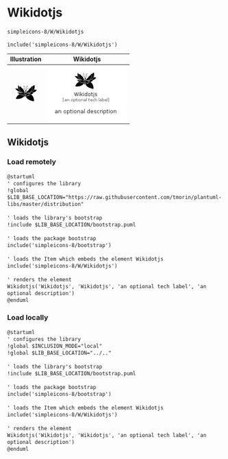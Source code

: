 # Wikidotjs


```text
simpleicons-8/W/Wikidotjs
```

```text
include('simpleicons-8/W/Wikidotjs')
```



| Illustration | Wikidotjs |
| :---: | :---: |
| ![illustration for Illustration](../../simpleicons-8/W/Wikidotjs.png) | ![illustration for Wikidotjs](../../simpleicons-8/W/Wikidotjs.Local.png) |




## Wikidotjs

### Load remotely
```plantuml
@startuml
' configures the library
!global $LIB_BASE_LOCATION="https://raw.githubusercontent.com/tmorin/plantuml-libs/master/distribution"

' loads the library's bootstrap
!include $LIB_BASE_LOCATION/bootstrap.puml

' loads the package bootstrap
include('simpleicons-8/bootstrap')

' loads the Item which embeds the element Wikidotjs
include('simpleicons-8/W/Wikidotjs')

' renders the element
Wikidotjs('Wikidotjs', 'Wikidotjs', 'an optional tech label', 'an optional description')
@enduml
```

### Load locally
```plantuml
@startuml
' configures the library
!global $INCLUSION_MODE="local"
!global $LIB_BASE_LOCATION="../.."

' loads the library's bootstrap
!include $LIB_BASE_LOCATION/bootstrap.puml

' loads the package bootstrap
include('simpleicons-8/bootstrap')

' loads the Item which embeds the element Wikidotjs
include('simpleicons-8/W/Wikidotjs')

' renders the element
Wikidotjs('Wikidotjs', 'Wikidotjs', 'an optional tech label', 'an optional description')
@enduml
```

